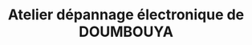 ---
title: "Atelier dépannage électronique de DOUMBOUYA"
url: /mamou/atelier-depannage-electronique-de-doumbouya/
shop: Elektronik
---